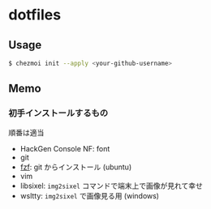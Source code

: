 # dotfiles

## Usage

```bash
$ chezmoi init --apply <your-github-username>
```

## Memo

### 初手インストールするもの
順番は適当
- HackGen Console NF: font
- git
- [fzf](https://github.com/junegunn/fzf): git からインストール (ubuntu)
- vim
- libsixel: `img2sixel` コマンドで端末上で画像が見れて幸せ
- wsltty: `img2sixel` で画像見る用 (windows)

